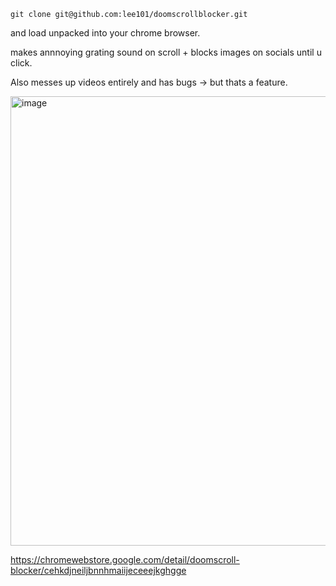```
git clone git@github.com:lee101/doomscrollblocker.git 
```

and load unpacked into your chrome browser.

makes annnoying grating sound on scroll + blocks images on socials until u click.

Also messes up videos entirely and has bugs -> but thats a feature.

<img width="553" height="719" alt="image" src="https://github.com/user-attachments/assets/743b7db2-1c0f-473d-b74c-ec3800f8ba5e" />

https://chromewebstore.google.com/detail/doomscroll-blocker/cehkdjneiljbnnhmaiijeceeejkghgge
